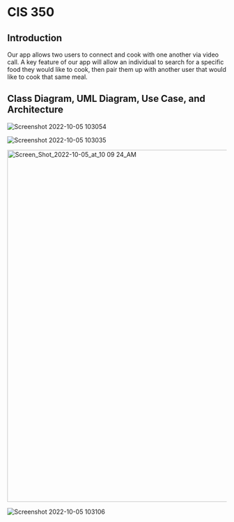 # CIS 350
## Introduction

Our app allows two users to connect and cook with one another via video call. A key feature of our app will allow an individual to search for a specific food they would like to cook, then pair them up with another user that would like to cook that same meal.



## Class Diagram, UML Diagram, Use Case, and Architecture 

![Screenshot 2022-10-05 103054](https://user-images.githubusercontent.com/97745229/194086644-cedc9c86-939c-48d6-8492-03e52b51c26e.png)

![Screenshot 2022-10-05 103035](https://user-images.githubusercontent.com/97745229/194086664-d00acecb-fe18-47f1-87c4-ebc0e97e4cfc.png)

<img width="807" alt="Screen_Shot_2022-10-05_at_10 09 24_AM" src="https://user-images.githubusercontent.com/97745229/194086212-7c3bb9ea-3c34-4140-bbdb-d5c9392ed910.png">

![Screenshot 2022-10-05 103106](https://user-images.githubusercontent.com/97745229/194086607-254ca9cb-367b-4da9-a791-58fb8e245f4a.png)
